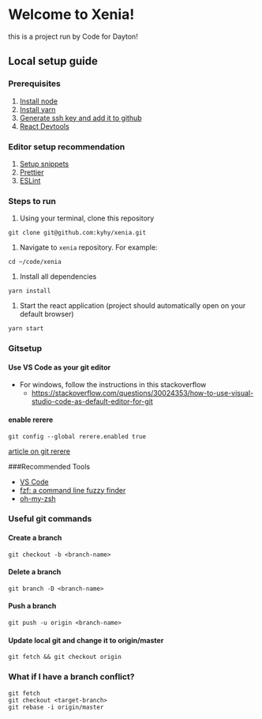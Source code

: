 # Welcome to Xenia!

this is a project run by Code for Dayton!

## Local setup guide

### Prerequisites

1. [Install node](https://nodejs.org/en/)
1. [Install yarn](https://yarnpkg.com/en/)
1. [Generate ssh key and add it to github](https://help.github.com/en/articles/generating-a-new-ssh-key-and-adding-it-to-the-ssh-agent)
1. [React Devtools](https://chrome.google.com/webstore/detail/react-developer-tools/fmkadmapgofadopljbjfkapdkoienihi?hl=en)

### Editor setup recommendation

1. [Setup snippets](https://code.visualstudio.com/docs/editor/userdefinedsnippets)
1. [Prettier](https://prettier.io)
1. [ESLint](https://eslint.org/)

### Steps to run

1. Using your terminal, clone this repository

```
git clone git@github.com:kyhy/xenia.git
```

1. Navigate to `xenia` repository. For example:

```
cd ~/code/xenia
```

1. Install all dependencies

```
yarn install
```

1. Start the react application (project should automatically open on your default browser)

```
yarn start
```

### Gitsetup

#### Use VS Code as your git editor

- For windows, follow the instructions in this stackoverflow
  - https://stackoverflow.com/questions/30024353/how-to-use-visual-studio-code-as-default-editor-for-git

#### enable rerere

```
git config --global rerere.enabled true
```

[article on git rerere](https://hackernoon.com/fix-conflicts-only-once-with-git-rerere-7d116b2cec67)

###Recommended Tools

- [VS Code](https://code.visualstudio.com/)
- [fzf: a command line fuzzy finder](https://github.com/junegunn/fzf)
- [oh-my-zsh](https://github.com/robbyrussell/oh-my-zsh)

### Useful git commands

#### Create a branch

```
git checkout -b <branch-name>
```

#### Delete a branch

```
git branch -D <branch-name>
```

#### Push a branch

```
git push -u origin <branch-name>
```

#### Update local git and change it to origin/master

```
git fetch && git checkout origin
```

### What if I have a branch conflict?

```
git fetch
git checkout <target-branch>
git rebase -i origin/master
```
